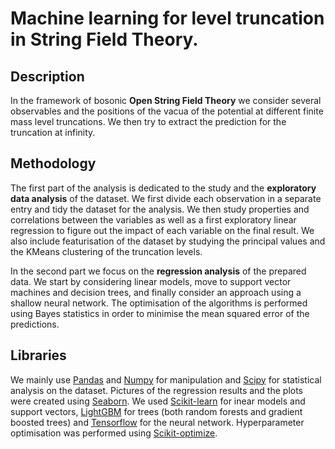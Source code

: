 # Machine learning for level truncation in String Field Theory.

## Description

In the framework of bosonic **Open String Field Theory** we consider several observables and the positions of the vacua of the potential at different finite mass level truncations. We then try to extract the prediction for the truncation at infinity.

## Methodology

The first part of the analysis is dedicated to the study and the **exploratory data analysis** of the dataset. We first divide each observation in a separate entry and tidy the dataset for the analysis. We then study properties and correlations between the variables as well as a first exploratory linear regression to figure out the impact of each variable on the final result. We also include featurisation of the dataset by studying the principal values and the KMeans clustering of the truncation levels.

In the second part we focus on the **regression analysis** of the prepared data. We start by considering linear models, move to support vector machines and decision trees, and finally consider an approach using a shallow neural network. The optimisation of the algorithms is performed using Bayes statistics in order to minimise the mean squared error of the predictions.

## Libraries

We mainly use [Pandas](https://pandas.pydata.org/) and [Numpy](https://numpy.org/) for manipulation and [Scipy](https://www.scipy.org/) for statistical analysis on the dataset. Pictures of the regression results and the plots were created using [Seaborn](https://seaborn.pydata.org/). We used [Scikit-learn](https://scikit-learn.org/stable/) for inear models and support vectors, [LightGBM](https://www.microsoft.com/en-us/research/project/lightgbm/) for trees (both random forests and gradient boosted trees) and [Tensorflow](https://www.tensorflow.org/) for the neural network. Hyperparameter optimisation was performed using [Scikit-optimize](https://scikit-optimize.github.io/stable/).
